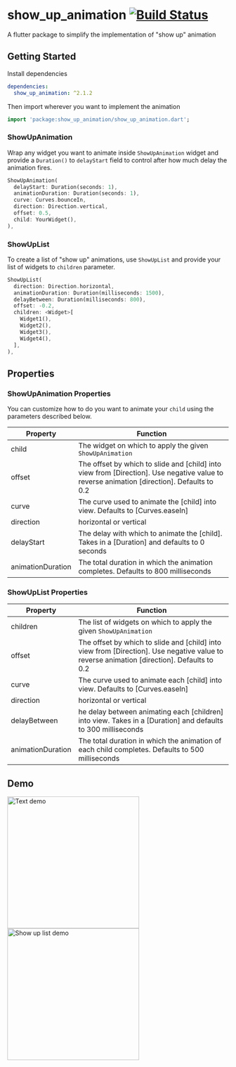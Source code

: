 # show_up_animation [![Build Status](https://travis-ci.com/thecodepapaya/show_up_animation.svg?branch=master)](https://travis-ci.com/thecodepapaya/show_up_animation)

A flutter package to simplify the implementation of "show up" animation

## Getting Started

Install dependencies

```yaml
dependencies:
  show_up_animation: ^2.1.2
```

Then import wherever you want to implement the animation

```dart
import 'package:show_up_animation/show_up_animation.dart';
```

### ShowUpAnimation

Wrap any widget you want to animate inside `ShowUpAnimation` widget and provide a `Duration()` to `delayStart` field to control after how much delay the animation fires.

```dart
ShowUpAnimation(
  delayStart: Duration(seconds: 1),
  animationDuration: Duration(seconds: 1),
  curve: Curves.bounceIn,
  direction: Direction.vertical,
  offset: 0.5,
  child: YourWidget(),
),
```

### ShowUpList

To create a list of "show up" animations, use `ShowUpList` and provide
your list of widgets to `children` parameter.

```dart
ShowUpList(
  direction: Direction.horizontal,
  animationDuration: Duration(milliseconds: 1500),
  delayBetween: Duration(milliseconds: 800),
  offset: -0.2,
  children: <Widget>[
    Widget1(),
    Widget2(),
    Widget3(),
    Widget4(),
  ],
),
```

## Properties

### ShowUpAnimation Properties

You can customize how to do you want to animate your `child` using the parameters described below.

| Property          | Function                                                                                                                                  |
| ----------------- | ----------------------------------------------------------------------------------------------------------------------------------------- |
| child             | The widget on which to apply the given `ShowUpAnimation`                                                                                  |
| offset            | The offset by which to slide and [child] into view from [Direction]. Use negative value to reverse animation [direction]. Defaults to 0.2 |
| curve             | The curve used to animate the [child] into view. Defaults to [Curves.easeIn]                                                              |
| direction         | horizontal or vertical                                                                                                                    |
| delayStart        | The delay with which to animate the [child]. Takes in a [Duration] and defaults to 0 seconds                                              |
| animationDuration | The total duration in which the animation completes. Defaults to 800 milliseconds                                                         |

### ShowUpList Properties

| Property          | Function                                                                                                                                  |
| ----------------- | ----------------------------------------------------------------------------------------------------------------------------------------- |
| children          | The list of widgets on which to apply the given `ShowUpAnimation`                                                                         |
| offset            | The offset by which to slide and [child] into view from [Direction]. Use negative value to reverse animation [direction]. Defaults to 0.2 |
| curve             | The curve used to animate each [child] into view. Defaults to [Curves.easeIn]                                                             |
| direction         | horizontal or vertical                                                                                                                    |
| delayBetween      | he delay between animating each [children] into view. Takes in a [Duration] and defaults to 300 milliseconds                              |
| animationDuration | The total duration in which the animation of each child completes. Defaults to 500 milliseconds                                           |

## Demo

<img src=https://github.com/user-attachments/assets/9e4d5340-1374-482e-a669-2ad4bc44246d alt="Text demo" width="300">
<img src=https://github.com/user-attachments/assets/0ab08965-fe45-40e6-8e41-46892af73df2 alt="Show up list demo" width="300">
